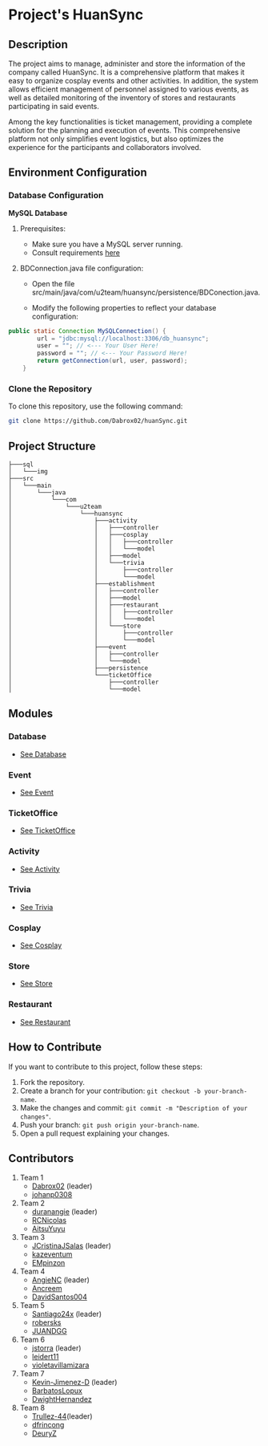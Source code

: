 # Project's HuanSync

## Description

The project aims to manage, administer and store the information of the company called HuanSync. It is a comprehensive platform that makes it easy to organize cosplay events and other activities. In addition, the system allows efficient management of personnel assigned to various events, as well as detailed monitoring of the inventory of stores and restaurants participating in said events.

Among the key functionalities is ticket management, providing a complete solution for the planning and execution of events. This comprehensive platform not only simplifies event logistics, but also optimizes the experience for the participants and collaborators involved.

## Environment Configuration
### Database Configuration
**MySQL Database**
1. Prerequisites:
   - Make sure you have a MySQL server running.
   - Consult requirements [here](./sql/README%20Database.md)
2. BDConnection.java file configuration:

   - Open the file src/main/java/com/u2team/huansync/persistence/BDConection.java.

   - Modify the following properties to reflect your database configuration:

```java
public static Connection MySQLConnection() {
        url = "jdbc:mysql://localhost:3306/db_huansync";
        user = ""; // <--- Your User Here! 
        password = ""; // <--- Your Password Here!
        return getConnection(url, user, password);
    }
```

### Clone the Repository

To clone this repository, use the following command:

```bash
git clone https://github.com/Dabrox02/huanSync.git
```

## Project Structure
```
├───sql
│   └───img
├───src
│   └───main
│       └───java
│           └───com
│               └───u2team
│                   └───huansync
│                       ├───activity
│                       │   ├───controller
│                       │   ├───cosplay
│                       │   │   ├───controller
│                       │   │   └───model
│                       │   ├───model
│                       │   └───trivia
│                       │       ├───controller
│                       │       └───model
│                       ├───establishment
│                       │   ├───controller
│                       │   ├───model
│                       │   ├───restaurant
│                       │   │   ├───controller
│                       │   │   └───model
│                       │   └───store
│                       │       ├───controller
│                       │       └───model
│                       ├───event
│                       │   ├───controller
│                       │   └───model
│                       ├───persistence
│                       └───ticketOffice
│                           ├───controller
│                           └───model

```
## Modules

### Database
- [See Database](sql/README%20Database.md)

### Event
- [See Event](src/main/java/com/u2team/huansync/event/)

### TicketOffice
- [See TicketOffice](src/main/java/com/u2team/huansync/ticketOffice/README%20TicketOffice.md)

### Activity
- [See Activity](src/main/java/com/u2team/huansync/activity/README_Activity.md)

### Trivia
- [See Trivia](src/main/java/com/u2team/huansync/activity/trivia/)

### Cosplay
- [See Cosplay](src/main/java/com/u2team/huansync/activity/cosplay/)

### Store
- [See Store](src/main/java/com/u2team/huansync/establishment/store/README.md)

### Restaurant
- [See Restaurant](src/main/java/com/u2team/huansync/establishment/restaurant/README%20Restaurant.md)


## How to Contribute
If you want to contribute to this project, follow these steps:

   1. Fork the repository.
   2. Create a branch for your contribution: `git checkout -b your-branch-name`.
   3. Make the changes and commit: `git commit -m "Description of your changes"`.
   4. Push your branch: `git push origin your-branch-name`.
   5. Open a pull request explaining your changes.
## Contributors

1. Team 1 
   - [Dabrox02](https://github.com/Dabrox02) (leader)
   - [johanp0308](https://github.com/johanp0308)
2. Team 2
   - [duranangie](https://github.com/duranangie) (leader)
   - [RCNicolas](https://github.com/RCNicolas)
   - [AitsuYuyu](https://github.com/AitsuYuyu)
3. Team 3
   - [JCristinaJSalas](https://github.com/JCristinaJSalas) (leader)
   - [kazeventum](https://github.com/kazeventum)
   - [EMpinzon](https://github.com/EMpinzon)
4. Team 4
   - [AngieNC](https://github.com/AngieNC) (leader)
   - [Ancreem](https://github.com/Ancreem)
   - [DavidSantos004](https://github.com/DavidSantos004)
5. Team 5
   - [Santiago24x](https://github.com/Santiago24x) (leader)
   - [robersks](https://github.com/robersks)
   - [JUANDGG](https://github.com/JUANDGG)
6. Team 6
   - [jstorra](https://github.com/jstorra) (leader)
   - [leidert11](https://github.com/leidert11)
   - [violetavillamizara](https://github.com/violetavillamizara)
7. Team 7
   - [Kevin-Jimenez-D](https://github.com/Kevin-Jimenez-D) (leader)
   - [BarbatosLopux](https://github.com/BarbatosLopux)
   - [DwightHernandez](https://github.com/DwightHernandez)
8. Team 8
   - [Trullez-44](https://github.com/Trullez-44)(leader)
   - [dfrincong](https://github.com/dfrincong)
   - [DeuryZ](https://github.com/DeuryZ)
